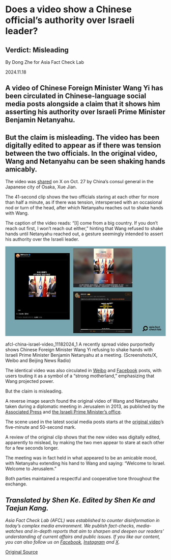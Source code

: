 # Does a video show a Chinese official’s authority over Israeli leader?

## Verdict: Misleading

By Dong Zhe for Asia Fact Check Lab

2024.11.18

## A video of Chinese Foreign Minister Wang Yi has been circulated in Chinese-language social media posts alongside a claim that it shows him asserting his authority over Israeli Prime Minister Benjamin Netanyahu.

## But the claim is misleading. The video has been digitally edited to appear as if there was tension between the two officials. In the original video, Wang and Netanyahu can be seen shaking hands amicably.

The video was [shared](https://archive.ph/aeRAX) on X on Oct. 27 by China’s consul general in the Japanese city of Osaka, Xue Jian.

The 41-second clip shows the two officials staring at each other for more than half a minute, as if there was tension, interspersed with an occasional nod or turn of the head, after which Netanyahu reaches out to shake hands with Wang.

The caption of the video reads: “[I] come from a big country. If you don’t reach out first, I won’t reach out either,” hinting that Wang refused to shake hands until Netanyahu reached out, a gesture seemingly intended to assert his authority over the Israeli leader.

![A recently spread video purportedly shows Chinese Foreign Minister Wang Yi refusing to shake hands with Israeli Prime Minister Benjamin Netanyahu at a meeting.](images/V2II6AVWTJDFFK3K2UXFZN5GDM.png)

afcl-china-israel-video\_11182024\_1 A recently spread video purportedly shows Chinese Foreign Minister Wang Yi refusing to shake hands with Israeli Prime Minister Benjamin Netanyahu at a meeting. (Screenshots/X, Weibo and Beijing News Radio)

The identical video was also circulated in [Weibo](https://archive.ph/0Hsc9) and [Facebook](https://archive.ph/2Klpy) posts, with users touting it as a symbol of a “strong motherland,” emphasizing that Wang projected power.

But the claim is misleading.

A reverse image search found the original video of Wang and Netanyahu taken during a diplomatic meeting in Jerusalem in 2013, as published by the [Associated Press](https://www.youtube.com/watch?v=kPrrBBzjo20&ab_channel=APArchive) and [the Israeli Prime Minister’s office](https://youtu.be/kRgJp_n2MSI?si=PtY87EUu0J4pVhxZ).

The scene used in the latest social media posts starts at the [original video](https://youtu.be/kRgJp_n2MSI?si=PtY87EUu0J4pVhxZ)’s five-minute and 50-second mark.

A review of the original clip shows that the new video was digitally edited, apparently to mislead, by making the two men appear to stare at each other for a few seconds longer.

The meeting was in fact held in what appeared to be an amicable mood, with Netanyahu extending his hand to Wang and saying: “Welcome to Israel. Welcome to Jerusalem.”

Both parties maintained a respectful and cooperative tone throughout the exchange.

## *Translated by Shen Ke. Edited by Shen Ke and Taejun Kang.*

*Asia Fact Check Lab (AFCL) was established to counter disinformation in today’s complex media environment. We publish fact-checks, media-watches and in-depth reports that aim to sharpen and deepen our readers’ understanding of current affairs and public issues. If you like our content, you can also follow us on* [*Facebook*](https://www.facebook.com/asiafactchecklabcn)*,* [*Instagram*](https://www.instagram.com/asiafactchecklab/) *and* [*X*](https://twitter.com/AFCL_eng)*.*



[Original Source](https://www.rfa.org/english/factcheck/2024/11/18/afcl-china-israel-video/)